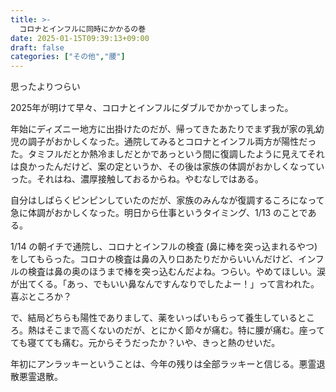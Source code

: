 ```yaml
---
title: >-
  コロナとインフルに同時にかかるの巻
date: 2025-01-15T09:39:13+09:00
draft: false
categories: ["その他","腰"]
---
```


思ったよりつらい

<!--more-->

2025年が明けて早々、コロナとインフルにダブルでかかってしまった。

年始にディズニー地方に出掛けたのだが、帰ってきたあたりでまず我が家の乳幼児の調子がおかしくなった。通院してみるとコロナとインフル両方が陽性だった。タミフルだとか熱冷ましだとかであっという間に復調したように見えてそれは良かったんだけど、案の定というか、その後は家族の体調がおかしくなっていった。それはね、濃厚接触しておるからね。やむなしではある。

自分はしばらくピンピンしていたのだが、家族のみんなが復調するころになって急に体調がおかしくなった。明日から仕事というタイミング、1/13 のことである。

1/14 の朝イチで通院し、コロナとインフルの検査 (鼻に棒を突っ込まれるやつ) をしてもらった。コロナの検査は鼻の入り口あたりだからいいんだけど、インフルの検査は鼻の奥のほうまで棒を突っ込むんだよね。つらい。やめてほしい。涙が出てくる。「あっ、でもいい鼻なんですんなりでしたよー！」って言われた。喜ぶところか？

で、結局どちらも陽性でありまして、薬をいっぱいもらって養生しているところ。熱はそこまで高くないのだが、とにかく節々が痛む。特に腰が痛む。座ってても寝てても痛む。元からそうだったか？いや、きっと熱のせいだ。

年初にアンラッキーということは、今年の残りは全部ラッキーと信じる。悪霊退散悪霊退散。
